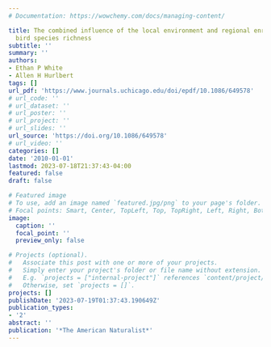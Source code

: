 ```yaml
---
# Documentation: https://wowchemy.com/docs/managing-content/

title: The combined influence of the local environment and regional enrichment on
  bird species richness
subtitle: ''
summary: ''
authors:
- Ethan P White
- Allen H Hurlbert
tags: []
url_pdf: 'https://www.journals.uchicago.edu/doi/epdf/10.1086/649578'
# url_code: ''
# url_dataset: ''
# url_poster: ''
# url_project: ''
# url_slides: ''
url_source: 'https://doi.org/10.1086/649578'
# url_video: ''
categories: []
date: '2010-01-01'
lastmod: 2023-07-18T21:37:43-04:00
featured: false
draft: false

# Featured image
# To use, add an image named `featured.jpg/png` to your page's folder.
# Focal points: Smart, Center, TopLeft, Top, TopRight, Left, Right, BottomLeft, Bottom, BottomRight.
image:
  caption: ''
  focal_point: ''
  preview_only: false

# Projects (optional).
#   Associate this post with one or more of your projects.
#   Simply enter your project's folder or file name without extension.
#   E.g. `projects = ["internal-project"]` references `content/project/deep-learning/index.md`.
#   Otherwise, set `projects = []`.
projects: []
publishDate: '2023-07-19T01:37:43.190649Z'
publication_types:
- '2'
abstract: ''
publication: '*The American Naturalist*'
---
```

